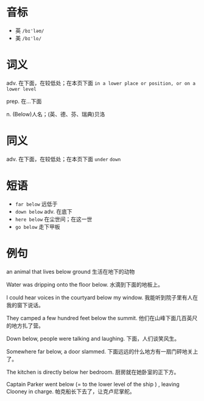 # 音标

- 英 `/bɪ'ləʊ/`
- 美 `/bɪ'lo/`

# 词义

adv. 在下面，在较低处；在本页下面
`in a lower place or position, or on a lower level`

prep. 在…下面


n. (Below)人名；(英、德、芬、瑞典)贝洛


# 同义

adv. 在下面，在较低处；在本页下面
`under` `down`

# 短语

- `far below` 远低于
- `down below` adv. 在底下
- `here below` 在尘世间；在这一世
- `go below` 走下甲板

# 例句

an animal that lives below ground
生活在地下的动物

Water was dripping onto the floor below.
水滴到下面的地板上。

I could hear voices in the courtyard below my window.
我能听到院子里有人在我的窗下说话。

They camped a few hundred feet below the summit.
他们在山峰下面几百英尺的地方扎了营。

Down below, people were talking and laughing.
下面，人们谈笑风生。

Somewhere far below, a door slammed.
下面远远的什么地方有一扇门砰地关上了。

The kitchen is directly below her bedroom.
厨房就在她卧室的正下方。

Captain Parker went below (=  to the lower level of the ship  ) , leaving Clooney in charge.
帕克船长下去了，让克卢尼掌舵。


